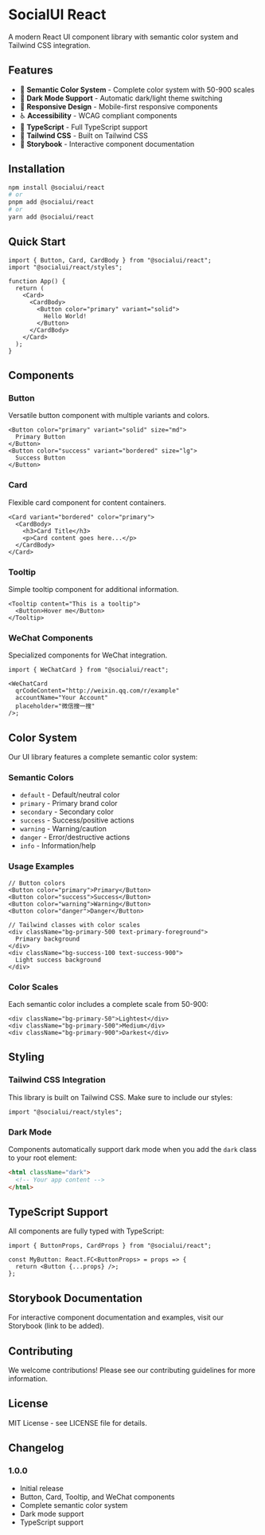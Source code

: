# SocialUI React

A modern React UI component library with semantic color system and Tailwind CSS integration.

## Features

- 🎨 **Semantic Color System** - Complete color system with 50-900 scales
- 🌙 **Dark Mode Support** - Automatic dark/light theme switching
- 📱 **Responsive Design** - Mobile-first responsive components
- ♿ **Accessibility** - WCAG compliant components
- 🎯 **TypeScript** - Full TypeScript support
- 🎨 **Tailwind CSS** - Built on Tailwind CSS
- 📖 **Storybook** - Interactive component documentation

## Installation

```bash
npm install @socialui/react
# or
pnpm add @socialui/react
# or
yarn add @socialui/react
```

## Quick Start

```tsx
import { Button, Card, CardBody } from "@socialui/react";
import "@socialui/react/styles";

function App() {
  return (
    <Card>
      <CardBody>
        <Button color="primary" variant="solid">
          Hello World!
        </Button>
      </CardBody>
    </Card>
  );
}
```

## Components

### Button

Versatile button component with multiple variants and colors.

```tsx
<Button color="primary" variant="solid" size="md">
  Primary Button
</Button>
<Button color="success" variant="bordered" size="lg">
  Success Button
</Button>
```

### Card

Flexible card component for content containers.

```tsx
<Card variant="bordered" color="primary">
  <CardBody>
    <h3>Card Title</h3>
    <p>Card content goes here...</p>
  </CardBody>
</Card>
```

### Tooltip

Simple tooltip component for additional information.

```tsx
<Tooltip content="This is a tooltip">
  <Button>Hover me</Button>
</Tooltip>
```

### WeChat Components

Specialized components for WeChat integration.

```tsx
import { WeChatCard } from "@socialui/react";

<WeChatCard
  qrCodeContent="http://weixin.qq.com/r/example"
  accountName="Your Account"
  placeholder="微信搜一搜"
/>;
```

## Color System

Our UI library features a complete semantic color system:

### Semantic Colors

- `default` - Default/neutral color
- `primary` - Primary brand color
- `secondary` - Secondary color
- `success` - Success/positive actions
- `warning` - Warning/caution
- `danger` - Error/destructive actions
- `info` - Information/help

### Usage Examples

```tsx
// Button colors
<Button color="primary">Primary</Button>
<Button color="success">Success</Button>
<Button color="warning">Warning</Button>
<Button color="danger">Danger</Button>

// Tailwind classes with color scales
<div className="bg-primary-500 text-primary-foreground">
  Primary background
</div>
<div className="bg-success-100 text-success-900">
  Light success background
</div>
```

### Color Scales

Each semantic color includes a complete scale from 50-900:

```tsx
<div className="bg-primary-50">Lightest</div>
<div className="bg-primary-500">Medium</div>
<div className="bg-primary-900">Darkest</div>
```

## Styling

### Tailwind CSS Integration

This library is built on Tailwind CSS. Make sure to include our styles:

```tsx
import "@socialui/react/styles";
```

### Dark Mode

Components automatically support dark mode when you add the `dark` class to your root element:

```html
<html className="dark">
  <!-- Your app content -->
</html>
```

## TypeScript Support

All components are fully typed with TypeScript:

```tsx
import { ButtonProps, CardProps } from "@socialui/react";

const MyButton: React.FC<ButtonProps> = props => {
  return <Button {...props} />;
};
```

## Storybook Documentation

For interactive component documentation and examples, visit our Storybook (link to be added).

## Contributing

We welcome contributions! Please see our contributing guidelines for more information.

## License

MIT License - see LICENSE file for details.

## Changelog

### 1.0.0

- Initial release
- Button, Card, Tooltip, and WeChat components
- Complete semantic color system
- Dark mode support
- TypeScript support
